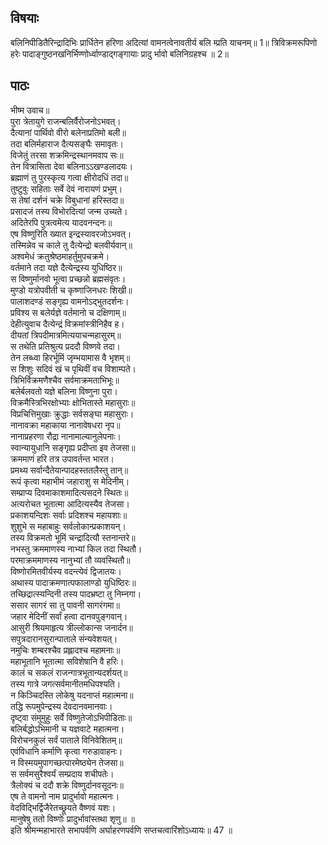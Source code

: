 
## विषयाः

बलिनिपीडितैरिन्द्रादिभिः प्रार्धितेन हरिणा अदित्यां वामनत्वेनावतीर्य बलि म्प्रति याचनम्॥ 1॥ त्रिविक्रमरूपिणो हरेः पादाङ्गुष्ठनखनिर्भिण्णोर्ध्वाण्डाद्गङ्गायाः प्रादु र्भावो बलिनिग्रहश्च ॥ 2॥

## पाठः

भीष्म उवाच॥  
पुरा त्रेतायुगे राजन्बलिर्वैरोजनोऽभवत्।  
दैत्यानां पार्थिवो वीरो बलेनाप्रतिमो बली॥  
तदा बलिर्महाराज दैत्यसङ्घैः समावृतः।  
विजेतुं तरसा शक्रमिन्द्रस्थानमवाप सः॥  
तेन वित्रासिता देवा बलिनाऽऽखण्डलादयः।  
ब्रह्माणं तु पुरस्कृत्य गत्वा क्षीरोदधिं तदा॥  
तुष्टुवुः सहिताः सर्वे देवं नारायणं प्रभुम्।  
स तेषां दर्शनं चक्रे विबुधानां हरिस्तदा॥  
प्रसादजं तस्य विभोरदित्यां जन्म उच्यते।  
अदितेरपि पुत्रत्वमेत्य यादवनन्दनः॥  
एष विष्णुरिति ख्यात इन्द्रस्यावरजोऽभवत्।  
तस्मिन्नेव च काले तु दैत्येन्द्रो बलवीर्यवान्॥  
अश्वमेधं क्रतुश्रेष्ठमाहर्तुमुपचक्रमे।  
वर्तमाने तदा यज्ञे दैत्येन्द्रस्य युधिष्ठिर॥  
स विष्णुर्मानवो भूत्वा प्रच्छन्नो ब्रह्मसंवृतः।  
मुण्डो यत्रोपवीती च कृष्णाजिनधरः शिखी॥  
पालाशदण्डं सङ्गृह्य वामनोऽद्भुतदर्शनः।  
प्रविश्य स बलेर्यज्ञे वर्तमानो च दक्षिणाम्॥  
देहीत्युवाच दैत्येन्द्रं विक्रमांस्त्रीनिहैव ह।  
दीयतां त्रिपदीमात्रमित्ययाचन्महासुरम्॥  
स तथेति प्रतिश्रुत्य प्रददौ विष्णवे तदा।  
तेन लब्ध्वा हिरर्भूमिं जृम्भयामास वै भृशम्॥  
स शिशुः सदिवं खं च पृथिवीं वच विशाम्पते।  
त्रिभिर्विक्रमणैश्चैव सर्वमाक्रमताभिभूः॥  
बलेर्बलवतो यज्ञे बलिना विष्णुना पुरा।  
विक्रमैस्त्रिभिरक्षोभ्याः क्षोभितास्ते महासुराः॥  
विप्रचित्तिमुखाः क्रुद्धाः सर्वसङ्घा महासुराः।  
नानावक्रा महाकाया नानावेषधरा नृप॥  
नानाप्रहरणा रौद्रा नानामाल्यानुलेपनाः।  
स्वान्यायुधानि सङ्गृह्य प्रदीप्ता इव तेजसा॥  
क्रममाणं हरि तत्र उपावर्तन्त भारत।  
प्रमथ्य सर्वान्दैतेयान्पादहस्ततलैस्तु तान्॥  
रूपं कृत्वा महाभीमं जहाराशु स मेदिनीम्।  
सम्प्राप्य दिवमाकाशमादित्यसदने स्थितः॥  
अत्यरोचत भूतात्मा आदित्यस्यैव तेजसा।  
प्रकाशयन्दिशः सर्वाः प्रदिशश्च महायशाः॥  
शुशुभे स महाबाहुः सर्वलोकान्प्रकाशयन्।  
तस्य विक्रमतो भूमिं चन्द्रादित्यौ स्तनान्तरे॥  
नभस्तु क्रममाणस्य नाभ्यां किल तदा स्थितौ।  
परमाक्रममाणस्य नानुभ्यां तौ व्यवस्थितौ॥  
विष्णोरमितवीर्यस्य वदन्त्येवं द्विजातयः।  
अथास्य पादाक्रमणात्पफालाण्डो युधिष्ठिरः॥  
तच्छिद्रात्स्यन्दिनी तस्य पादभ्रष्टा तु निम्नगा।  
ससार सागरं सा तु पावनी सागरंगमा॥  
जहार मेदिनीं सर्वां हत्वा दानवपुङ्गवान्।  
आसुरी श्रियमाहृत्य त्रील्लोकान्स जनार्दन॥  
सपुत्रदारानसुरान्पाताले संन्यवेशयत्।  
नमुचिः शम्बरश्चैव प्रह्लादश्च महामनाः॥  
महाभूतानि भूतात्मा सविशेषानि वै हरिः।  
कालं च सकलं राजन्गात्रभूतान्यदर्शयत्॥  
तस्य गात्रे जगत्सर्वमानीतमधिपश्यति।  
न किञ्चिदस्ति लोकेषु यदनाप्तं महात्मना॥  
तद्धि रूपमुपेन्द्रस्य देवदानवमानवाः।  
दृष्ट्वा संमुमुहुः सर्वे विष्णुतेजोऽभिपीडिताः॥  
बलिर्बद्धोऽभिमानी च यज्ञवाटे महात्मना।  
विरोचनकुलं सर्वं पाताले विनिवेशितम्॥  
एवंविधानि कर्माणि कृत्वा गरुडावाहनः।  
न विस्मयमुपागच्छत्पारमेष्ठ्येन तेजसा॥  
स सर्वमसुरैश्वर्यं सम्प्रदाय शचीपतेः।  
त्रैलोक्यं च ददौ शक्रे विष्णुर्दानवसूदनः॥  
एष ते वामनो नाम प्रादुर्भावो महात्मनः।  
वेदविद्भिर्द्विजैरेतच्छ्रूयते वैष्णवं यशः।  
मानुषेषु ततो विष्णोः प्रादुर्भावांस्तथा शृणु॥ ॥  
इति श्रीमन्महाभारते सभापर्वणि अर्घाहरणपर्वणि सप्तचत्वारिंशोऽध्यायः॥ 47 ॥

